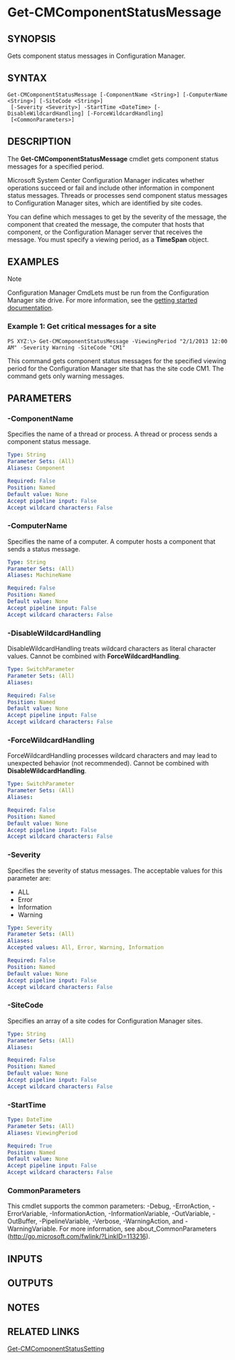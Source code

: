 ﻿---
external help file: AdminUI.PS.SystemStatus.dll-Help.xml
ms.assetid: 3AABF576-B504-4756-A8B8-412E842306C3
online version: https://go.microsoft.com/fwlink/?linkid=834250
schema: 2.0.0
---

# Get-CMComponentStatusMessage

## SYNOPSIS
Gets component status messages in Configuration Manager.

## SYNTAX

```
Get-CMComponentStatusMessage [-ComponentName <String>] [-ComputerName <String>] [-SiteCode <String>]
 [-Severity <Severity>] -StartTime <DateTime> [-DisableWildcardHandling] [-ForceWildcardHandling]
 [<CommonParameters>]
```

## DESCRIPTION
The **Get-CMComponentStatusMessage** cmdlet gets component status messages for a specified period.

Microsoft System Center Configuration Manager indicates whether operations succeed or fail and include other information in component status messages.
Threads or processes send component status messages to Configuration Manager sites, which are identified by site codes.

You can define which messages to get by the severity of the message, the component that created the message, the computer that hosts that component, or the Configuration Manager server that receives the message.
You must specify a viewing period, as a **TimeSpan** object.

## EXAMPLES

> [!NOTE]
> Configuration Manager CmdLets must be run from the Configuration Manager site drive. For more information, see the [getting started documentation](https://docs.microsoft.com/powershell/sccm/overview).


### Example 1: Get critical messages for a site
```
PS XYZ:\> Get-CMComponentStatusMessage -ViewingPeriod "2/1/2013 12:00 AM" -Severity Warning -SiteCode "CM1"
```

This command gets component status messages for the specified viewing period for the Configuration Manager site that has the site code CM1.
The command gets only warning messages.

## PARAMETERS

### -ComponentName
Specifies the name of a thread or process.
A thread or process sends a component status message.

```yaml
Type: String
Parameter Sets: (All)
Aliases: Component

Required: False
Position: Named
Default value: None
Accept pipeline input: False
Accept wildcard characters: False
```

### -ComputerName
Specifies the name of a computer.
A computer hosts a component that sends a status message.

```yaml
Type: String
Parameter Sets: (All)
Aliases: MachineName

Required: False
Position: Named
Default value: None
Accept pipeline input: False
Accept wildcard characters: False
```

### -DisableWildcardHandling
DisableWildcardHandling treats wildcard characters as literal character values. Cannot be combined with **ForceWildcardHandling**.

```yaml
Type: SwitchParameter
Parameter Sets: (All)
Aliases: 

Required: False
Position: Named
Default value: None
Accept pipeline input: False
Accept wildcard characters: False
```

### -ForceWildcardHandling
ForceWildcardHandling processes wildcard characters and may lead to unexpected behavior (not recommended). Cannot be combined with **DisableWildcardHandling**.

```yaml
Type: SwitchParameter
Parameter Sets: (All)
Aliases: 

Required: False
Position: Named
Default value: None
Accept pipeline input: False
Accept wildcard characters: False
```

### -Severity
Specifies the severity of status messages. 
The acceptable values for this parameter are:

- ALL
- Error
- Information
- Warning

```yaml
Type: Severity
Parameter Sets: (All)
Aliases: 
Accepted values: All, Error, Warning, Information

Required: False
Position: Named
Default value: None
Accept pipeline input: False
Accept wildcard characters: False
```

### -SiteCode
Specifies an array of a site codes for Configuration Manager sites.

```yaml
Type: String
Parameter Sets: (All)
Aliases: 

Required: False
Position: Named
Default value: None
Accept pipeline input: False
Accept wildcard characters: False
```

### -StartTime
```yaml
Type: DateTime
Parameter Sets: (All)
Aliases: ViewingPeriod

Required: True
Position: Named
Default value: None
Accept pipeline input: False
Accept wildcard characters: False
```

### CommonParameters
This cmdlet supports the common parameters: -Debug, -ErrorAction, -ErrorVariable, -InformationAction, -InformationVariable, -OutVariable, -OutBuffer, -PipelineVariable, -Verbose, -WarningAction, and -WarningVariable. For more information, see about_CommonParameters (http://go.microsoft.com/fwlink/?LinkID=113216).

## INPUTS

## OUTPUTS

## NOTES

## RELATED LINKS

[Get-CMComponentStatusSetting](Get-CMComponentStatusSetting.md)


